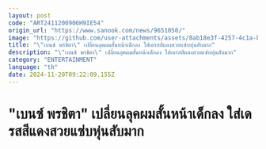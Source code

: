 ```yaml
---
layout: post
code: "ART2411200906H9IE54"
origin_url: "https://www.sanook.com/news/9651050/"
image: "https://github.com/user-attachments/assets/8ab18e3f-4257-4c1a-bddd-e4190649dbeb"
title: "\"เบนซ์ พรชิตา\" เปลี่ยนลุคผมสั้นหน้าเด็กลง ใส่เดรสสีแดงสวยแซ่บหุ่นสับมาก"
description: "\"เบนซ์ พรชิตา\" เปลี่ยนลุคผมสั้นหน้าเด็กลง ใส่เดรสสีแดงสวยแซ่บหุ่นสับมาก"
category: "ENTERTAINMENT"
language: "th"
date: 2024-11-20T09:22:09.155Z
---
```


# "เบนซ์ พรชิตา" เปลี่ยนลุคผมสั้นหน้าเด็กลง ใส่เดรสสีแดงสวยแซ่บหุ่นสับมาก